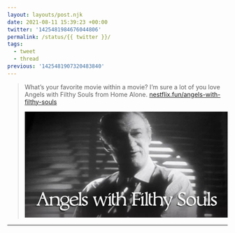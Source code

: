 ```yaml
---
layout: layouts/post.njk
date: 2021-08-11 15:39:23 +00:00
twitter: '1425481984676044806'
permalink: /status/{{ twitter }}/
tags: 
  - tweet
  - thread
previous: '1425481907320483840'
---
```


> What’s your favorite movie within a movie? I’m sure a lot of you love Angels with Filthy Souls from Home Alone. [nestflix.fun/angels-with-filthy-souls](https://nestflix.fun/angels-with-filthy-souls/)
> 
> [![Angels with Filthy Souls](/img/angels-with-filthy-souls-thumb-1200w.jpg)](https://nestflix.fun/angels-with-filthy-souls/)

---
